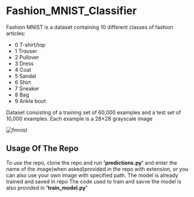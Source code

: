 # Fashion_MNIST_Classifier

Fashion MNIST is a dataset containing 10 different classes of fashion articles:
- 0 T-shirt/top
- 1 Trouser
- 2 Pullover
- 3 Dress
- 4 Coat
- 5 Sandal
- 6 Shirt
- 7 Sneaker
- 8 Bag
- 9 Ankle boot

Dataset consisting of a training set of 60,000 examples and a test set of 10,000 examples. Each example is a 28×28 grayscale image

![fmnist](https://www.googleapis.com/download/storage/v1/b/kaggle-user-content/o/inbox%2F549262%2Fd6f4f6e13fa211c9e773479566d89ac9%2FExample-for-fashion-MNIST-Each-class-is-represented-by-nine-cases.png?generation=1576784453715625&alt=media)

## Usage Of The Repo

To use the repo, clone the repo and run __'predictions.py'__ and enter the name of the image(when asked)provided in the repo with extension, or you can also use your own image with specified path.
The model is already trained and saved in repo
The code used to train and savve the model is also provided in __'train_model.py'__
